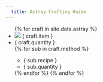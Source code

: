 ```yaml
---
  title: Astray Crafting Guide
---
```


<ul>
  {% for craft in site.data.astray %}
    <li><img src="/assets/icons/{ craft.item }.png"> { craft.item }</li>
    <li>{ craft.quantity }</li>
    {% for sub in craft.method %}
      <ul>
        <li> { sub.recipe }
        <li> { sub.quantity }
      </ul>
    {% endfor %}
  {% endfor %}
<ul>
